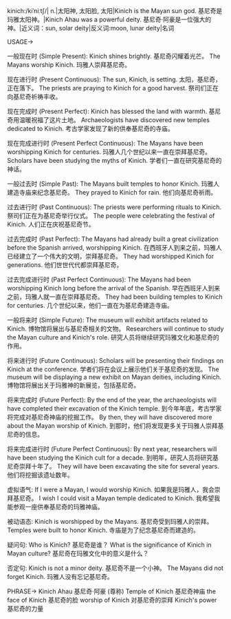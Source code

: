 kinich:/kiˈniːtʃ/| n.|太阳神, 太阳脸, 太阳|Kinich is the Mayan sun god. 基尼奇是玛雅太阳神。|Kinich Ahau was a powerful deity. 基尼奇·阿豪是一位强大的神。|近义词：sun, solar deity|反义词:moon, lunar deity|名词


USAGE->

一般现在时 (Simple Present):
Kinich shines brightly.  基尼奇闪耀着光芒。
The Mayans worship Kinich. 玛雅人崇拜基尼奇。


现在进行时 (Present Continuous):
The sun, Kinich, is setting. 太阳，基尼奇，正在落下。
The priests are praying to Kinich for a good harvest. 祭司们正在向基尼奇祈祷丰收。


现在完成时 (Present Perfect):
Kinich has blessed the land with warmth. 基尼奇用温暖祝福了这片土地。
Archaeologists have discovered new temples dedicated to Kinich. 考古学家发现了新的供奉基尼奇的寺庙。


现在完成进行时 (Present Perfect Continuous):
The Mayans have been worshipping Kinich for centuries.  玛雅人几个世纪以来一直在崇拜基尼奇。
Scholars have been studying the myths of Kinich. 学者们一直在研究基尼奇的神话。


一般过去时 (Simple Past):
The Mayans built temples to honor Kinich. 玛雅人建造寺庙来纪念基尼奇。
They prayed to Kinich for rain. 他们向基尼奇祈雨。


过去进行时 (Past Continuous):
The priests were performing rituals to Kinich. 祭司们正在为基尼奇举行仪式。
The people were celebrating the festival of Kinich. 人们正在庆祝基尼奇节。


过去完成时 (Past Perfect):
The Mayans had already built a great civilization before the Spanish arrived, worshipping Kinich. 在西班牙人到来之前，玛雅人已经建立了一个伟大的文明，崇拜基尼奇。
They had worshipped Kinich for generations. 他们世世代代都崇拜基尼奇。


过去完成进行时 (Past Perfect Continuous):
The Mayans had been worshipping Kinich long before the arrival of the Spanish. 早在西班牙人到来之前，玛雅人就一直在崇拜基尼奇。
They had been building temples to Kinich for centuries.  几个世纪以来，他们一直在为基尼奇建造寺庙。


一般将来时 (Simple Future):
The museum will exhibit artifacts related to Kinich. 博物馆将展出与基尼奇相关的文物。
Researchers will continue to study the Mayan culture and Kinich's role. 研究人员将继续研究玛雅文化和基尼奇的作用。


将来进行时 (Future Continuous):
Scholars will be presenting their findings on Kinich at the conference. 学者们将在会议上展示他们关于基尼奇的发现。
The museum will be displaying a new exhibit on Mayan deities, including Kinich. 博物馆将展出关于玛雅神的新展览，包括基尼奇。


将来完成时 (Future Perfect):
By the end of the year, the archaeologists will have completed their excavation of the Kinich temple. 到今年年底，考古学家将完成对基尼奇神庙的挖掘工作。
By then, they will have discovered more about the Mayan worship of Kinich. 到那时，他们将发现更多关于玛雅人崇拜基尼奇的信息。


将来完成进行时 (Future Perfect Continuous):
By next year, researchers will have been studying the Kinich cult for a decade. 到明年，研究人员将研究基尼奇崇拜十年了。
They will have been excavating the site for several years. 他们将挖掘该遗址数年。


虚拟语气:
If I were a Mayan, I would worship Kinich. 如果我是玛雅人，我会崇拜基尼奇。
I wish I could visit a Mayan temple dedicated to Kinich. 我希望我能参观一座供奉基尼奇的玛雅神庙。


被动语态:
Kinich is worshipped by the Mayans. 基尼奇受到玛雅人的崇拜。
Temples were built to honor Kinich. 寺庙是为了纪念基尼奇而建造的。


疑问句:
Who is Kinich? 基尼奇是谁？
What is the significance of Kinich in Mayan culture? 基尼奇在玛雅文化中的意义是什么？


否定句:
Kinich is not a minor deity. 基尼奇不是一个小神。
The Mayans did not forget Kinich. 玛雅人没有忘记基尼奇。

PHRASE->
Kinich Ahau  基尼奇·阿豪 (尊称)
Temple of Kinich  基尼奇神庙
the face of Kinich  基尼奇的脸
worship of Kinich  对基尼奇的崇拜
Kinich's power 基尼奇的力量

